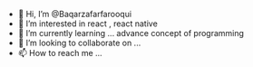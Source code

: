 - 👋 Hi, I’m @Baqarzafarfarooqui
- 👀 I’m interested in react , react native
- 🌱 I’m currently learning ... advance concept of programming 
- 💞️ I’m looking to collaborate on ...
- 📫 How to reach me ...

<!---
Baqarzafarfarooqui/Baqarzafarfarooqui is a ✨ special ✨ repository because its `README.md` (this file) appears on your GitHub profile.
You can click the Preview link to take a look at your changes.
--->
